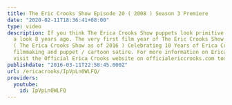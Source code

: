 ```yaml
---
title: The Eric Crooks Show Episode 20 ( 2008 ) Season 3 Premiere
date: "2020-02-11T18:36:41+08:00"
type: video
description: If you think The Erica Crooks Show puppets look primitive , just take
  a look 8 years ago. The very first film year of The Eric Crooks Show was in 2006
  ( The Erica Crooks Show as of 2016 ) Celebrating 10 Years of Erica Crooks comedy
  filmmaking and puppet / cartoon satire. For more information on Erica Crooks , please
  visit the Official Erica Crooks website on officialericcrooks.com today !
publishdate: "2016-03-11T22:58:45.000Z"
url: /ericacrooks/IpVpLn0WLFQ/
providers:
  youtube:
    id: IpVpLn0WLFQ
---
```

